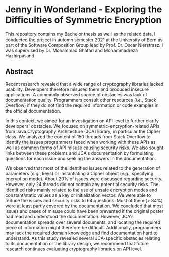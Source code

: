 # Jenny in Wonderland - Exploring the Difficulties of Symmetric Encryption
This repository contains my Bachelor thesis as well as the related data.
I conducted the project in automn semester 2021 at the University of Bern 
as part of the Software Composition Group lead by Prof. Dr. Oscar Nierstrasz.
I was supervised by Dr. Mohammad Ghafari and Mohammadreza Hazhirpasand.

## Abstract
Recent research revealed that a wide range of cryptography libraries lacked usability.
Developers therefore misused them and produced insecure applications.
A commonly observed source of obstacles was lack of documentation quality.
Programmers consult other resources (*i.e.*, Stack Overflow) if they do not find the required information or code examples in the official documentation.


In this context, we aimed for an investigation on API level to further clarify developers' obstacles.
We focused on symmetric-encryption-related APIs from Java Cryptography Architecture (JCA) library, in particular the Cipher class.
We analyzed the content of 150 threads from Stack Overflow to identify the issues programmers faced when working with these APIs as well as common forms of API misuse causing security risks.
We also sought links between these problems and JCA's documentation by formulating questions for each issue and seeking the answers in the documentation.


We observed that most of the identified issues related to the generation of parameters (*e.g.*, keys) or instantiating a Cipher object (*e.g.*, specifying encryption mode).
About 20% of issues were discussed regarding security.
However, only 24 threads did not contain any potential security risks.
The identified risks mainly related to the use of unsafe encryption modes and constant/static values as a key or initialization vector.
We were able to reduce the issues and security risks to 64 questions.
Most of them (> 84%) were at least partly covered by the documentation.
We concluded that most issues and cases of misuse could have been prevented if the original poster had read and understood the documentation.
However, JCA's documentation spreads over several documents, and locating the required piece of information might therefore be difficult.
Additionally, programmers may lack the required domain knowledge and find documentation hard to understand.
As this study revealed several JCA-specific obstacles relating to its documentation or the library design, we recommend that future research continues evaluating cryptography libraries on API level.
